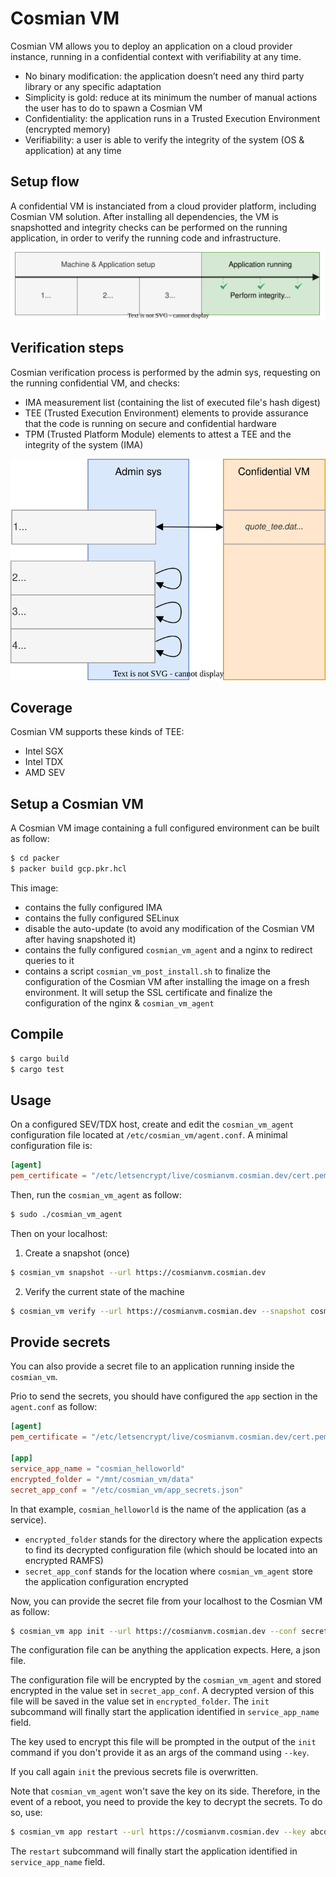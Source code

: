 # Cosmian VM

Cosmian VM allows you to deploy an application on a cloud provider instance, running in a confidential context with verifiability at any time.

- No binary modification: the application doesn’t need any third party library or any specific adaptation
- Simplicity is gold: reduce at its minimum the number of manual actions the user has to do to spawn a Cosmian VM
- Confidentiality: the application runs in a Trusted Execution Environment (encrypted memory)
- Verifiability: a user is able to verify the integrity of the system (OS & application) at any time

## Setup flow

A confidential VM is instanciated from a cloud provider platform, including Cosmian VM solution. After installing all dependencies, the VM is snapshotted and integrity checks can be performed on the running application, in order to verify the running code and infrastructure.

<p align="center">
  <img src="resources/confidential_vm_setup_flow.drawio.svg" alt="setup flow">
</p>

## Verification steps

Cosmian verification process is performed by the admin sys, requesting on the running confidential VM, and checks:

- IMA measurement list (containing the list of executed file's hash digest)
- TEE (Trusted Execution Environment) elements to provide assurance that the code is running on secure and confidential hardware
- TPM (Trusted Platform Module) elements to attest a TEE and the integrity of the system (IMA)

<p align="center">
  <img src="resources/confidential_vm_verification_flow.drawio.svg" alt="verification flow">
</p>

## Coverage

Cosmian VM supports these kinds of TEE:
- Intel SGX
- Intel TDX
- AMD SEV

## Setup a Cosmian VM

A Cosmian VM image containing a full configured environment can be built as follow:

```sh
$ cd packer
$ packer build gcp.pkr.hcl
```

This image:
- contains the fully configured IMA
- contains the fully configured SELinux 
- disable the auto-update (to avoid any modification of the Cosmian VM after having snapshoted it)
- contains the fully configured `cosmian_vm_agent` and a nginx to redirect queries to it
- contains a script `cosmian_vm_post_install.sh` to finalize the configuration of the Cosmian VM after installing the image on a fresh environment. It will setup the SSL certificate and finalize the configuration of the nginx & `cosmian_vm_agent`

## Compile

```sh
$ cargo build
$ cargo test
```

## Usage

On a configured SEV/TDX host, create and edit the `cosmian_vm_agent` configuration file located at `/etc/cosmian_vm/agent.conf`. 
A minimal configuration file is:

```toml
[agent]
pem_certificate = "/etc/letsencrypt/live/cosmianvm.cosmian.dev/cert.pem"
```

Then, run the  `cosmian_vm_agent` as follow:

```sh  
$ sudo ./cosmian_vm_agent
```

Then on your localhost:

1. Create a snapshot (once)
   
```sh
$ cosmian_vm snapshot --url https://cosmianvm.cosmian.dev
```

2. Verify the current state of the machine

```sh
$ cosmian_vm verify --url https://cosmianvm.cosmian.dev --snapshot cosmian_vm.snapshot  
```

## Provide secrets

You can also provide a secret file to an application running inside the `cosmian_vm`. 

Prio to send the secrets, you should have configured the  `app` section in the `agent.conf` as follow:

```toml
[agent]
pem_certificate = "/etc/letsencrypt/live/cosmianvm.cosmian.dev/cert.pem"

[app]
service_app_name = "cosmian_helloworld"
encrypted_folder = "/mnt/cosmian_vm/data"
secret_app_conf = "/etc/cosmian_vm/app_secrets.json"
```

In that example, `cosmian_helloworld` is the name of the application (as a service). 
- `encrypted_folder` stands for the directory where the application expects to find its decrypted configuration file (which should be located into an encrypted RAMFS)
- `secret_app_conf` stands for the location where `cosmian_vm_agent` store the application configuration encrypted

Now, you can provide the secret file from your localhost to the Cosmian VM as follow:

```sh
$ cosmian_vm app init --url https://cosmianvm.cosmian.dev --conf secrets.json
```

The configuration file can be anything the application expects. Here, a json file. 

The configuration file will be encrypted by the `cosmian_vm_agent` and stored encrypted in the value set in `secret_app_conf`. 
A decrypted version of this file will be saved in the value set in `encrypted_folder`. The `init` subcommand will finally start the application identified in `service_app_name` field. 

The key used to encrypt this file will be prompted in the output of the `init` command if you don't provide it as an args of the command using `--key`.

If you call again `init` the previous secrets file is overwritten. 

Note that `cosmian_vm_agent` won't save the key on its side. Therefore, in the event of a reboot, you need to provide the key to decrypt the secrets. To do so, use: 

```sh
$ cosmian_vm app restart --url https://cosmianvm.cosmian.dev --key abcdefghij0123456789abcdefghij0123456789abcdefghij0123456789
```

The `restart` subcommand will finally start the application identified in `service_app_name` field. 